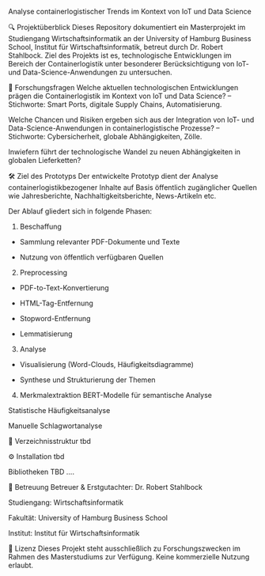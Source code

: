 Analyse containerlogistischer Trends im Kontext von IoT und Data Science


🔍 Projektüberblick
Dieses Repository dokumentiert ein Masterprojekt im Studiengang Wirtschaftsinformatik an der University of Hamburg Business School, Institut für Wirtschaftsinformatik, betreut durch Dr. Robert Stahlbock. Ziel des Projekts ist es, technologische Entwicklungen im Bereich der Containerlogistik unter besonderer Berücksichtigung von IoT- und Data-Science-Anwendungen zu untersuchen.

🎯 Forschungsfragen
Welche aktuellen technologischen Entwicklungen prägen die Containerlogistik im Kontext von IoT und Data Science?
– Stichworte: Smart Ports, digitale Supply Chains, Automatisierung.

Welche Chancen und Risiken ergeben sich aus der Integration von IoT- und Data-Science-Anwendungen in containerlogistische Prozesse?
– Stichworte: Cybersicherheit, globale Abhängigkeiten, Zölle.

Inwiefern führt der technologische Wandel zu neuen Abhängigkeiten in globalen Lieferketten?

🛠️ Ziel des Prototyps
Der entwickelte Prototyp dient der Analyse containerlogistikbezogener Inhalte auf Basis öffentlich zugänglicher Quellen wie Jahresberichte, Nachhaltigkeitsberichte, News-Artikeln etc.

Der Ablauf gliedert sich in folgende Phasen:

1. Beschaffung
- Sammlung relevanter PDF-Dokumente und Texte

- Nutzung von öffentlich verfügbaren Quellen

2. Preprocessing
- PDF-to-Text-Konvertierung

- HTML-Tag-Entfernung

- Stopword-Entfernung

- Lemmatisierung

3. Analyse
- Visualisierung (Word-Clouds, Häufigkeitsdiagramme)

- Synthese und Strukturierung der Themen

4. Merkmalextraktion
BERT-Modelle für semantische Analyse

Statistische Häufigkeitsanalyse

Manuelle Schlagwortanalyse

📁 Verzeichnisstruktur
tbd

⚙️ Installation
tbd

 Bibliotheken
TBD
....

👤 Betreuung
Betreuer & Erstgutachter: Dr. Robert Stahlbock

Studiengang: Wirtschaftsinformatik

Fakultät: University of Hamburg Business School

Institut: Institut für Wirtschaftsinformatik

📄 Lizenz
Dieses Projekt steht ausschließlich zu Forschungszwecken im Rahmen des Masterstudiums zur Verfügung. Keine kommerzielle Nutzung erlaubt.
